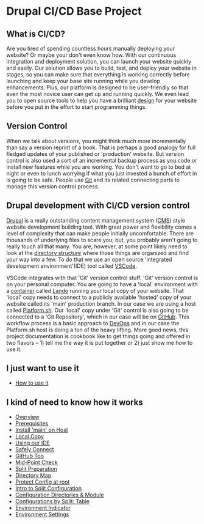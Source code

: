 # Drupal CI/CD Base Project

## What is CI/CD?

Are you tired of spending countless hours manually deploying your website? Or maybe your don't even know how. With our continuous integration and deployment solution, you can launch your website quickly and easily. Our solution allows you to build, test, and deploy your website in stages, so you can make sure that everything is working correctly before launching and keep your base site running while you develop enhancements. Plus, our platform is designed to be user-friendly so that even the most novice user can get up and running quickly.  We even lead you to open source tools to help you have a brilliant [design](book/opensource.md#Design-Your-Site:) for your website before you put in the effort to start programming things. 

## Version Control

When we talk about versions, you might think much more incrementally than say a version reprint of a book.  That is perhaps a good analogy for full fledged updates of your published or 'production' website.  But version control is also used a sort of an incremental backup process as you code or install new features while you are working.  You don't want to go to bed at night or even to lunch worrying if what you just invested a bunch of effort in is going to be safe.  People use [Git](book/gitbasics.md) and its related connecting parts to manage this version control process. 


## Drupal development with CI/CD version control

[Drupal]() is a really outstanding content management system ([CMS]()) style website development building tool.  With great power and flexibility comes a level of complexity that can make people initially uncomfortable.    There are thousands of underlying files to scare you; but, you probably aren't going to really touch all that many.  You are, however, at some point likely need to look at the [directory structure](../cicd/directorymap.md) where those things are organized and find your way into a few.  To do that we use an open source 'integrated development environment'(IDE) tool called [VSCode]().

VSCode integrates with that 'Git' version control stuff.  'Git' version control is on your personal computer. You are going to have a 'local' environment with a [container]() called [Lando](book/lando.html) running your local copy of your website.  That 'local' copy needs to connect to a publicly available 'hosted' copy of your website called its 'main' production branch.  In our case we are using a host called [Platform.sh](https://platform.sh/).  Our 'local' copy under 'Git' control is also going to be connected to a 'Git Repository', which in our case will be on [GitHub](https://github.com/).    This workflow process is a basic approach to [DevOps](https://www.atlassian.com/devops#:~:text=DevOps%20is%20a%20set%20of,and%20collaboration%2C%20and%20technology%20automation.) and in our case the Platform.sh host is doing a ton of the heavy lifting.  More good news, this project documentation is cookbook like to get things going and offered in two flavors – 1) tell me the way it is put together or 2) just show me how to use it.  

## I just want to use it
-  [How to use it](../cicd/howtouseit.md)


## I kind of need to know how it works
-  [Overview](../cicd/cicdoverview.md)
-  [Prerequisites](../cicd/prerequisites.md)
-  [Install 'main' on Host](../cicd/platformshdrupal.md)
-  [Local Copy](../cicd/bringitlocal.md)
-  [Using our IDE](../cicd/vscodedrupallocal.md)
-  [Safely Connect](../cicd/gitignore.md)
-  [GitHub Too](../cicd/cruisevscode.md)
-  [Mid-Point Check](../cicd/midpoint.md)
-  [Split Preparation](../cicd/basebeforesplit.md)
-  [Directory Map](../cicd/directorymap.md)
-  [Protect Config at root](../cicd/configatroot.md)
-  [Intro to Split Configuration](../cicd/configsplit.md)
-  [Configuration Directories & Module](../cicd/configsplit2.md)
-  [Configurations by Split: Table](../cicd/configsplit3.md)
-  [Environment Indicator](../cicd/envindicator.md)
-  [Environment Settings](../cicd/envsettings.md)
